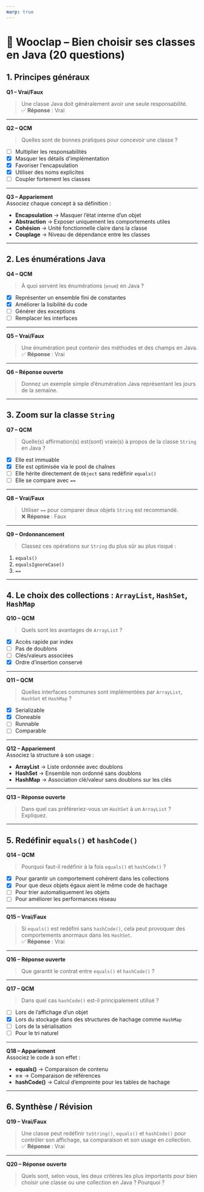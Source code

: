 ```yaml
---
marp: true
---
```


# 🧠 Wooclap – Bien choisir ses classes en Java (20 questions)

## 1. Principes généraux

**Q1 – Vrai/Faux**  
> Une classe Java doit généralement avoir une seule responsabilité.  
✅ **Réponse** : Vrai

---


**Q2 – QCM**  
> Quelles sont de bonnes pratiques pour concevoir une classe ?  
- [ ] Multiplier les responsabilités  
- [x] Masquer les détails d'implémentation  
- [x] Favoriser l'encapsulation  
- [x] Utiliser des noms explicites  
- [ ] Coupler fortement les classes

---


**Q3 – Appariement**  
Associez chaque concept à sa définition :  
- **Encapsulation** → Masquer l’état interne d’un objet  
- **Abstraction** → Exposer uniquement les comportements utiles  
- **Cohésion** → Unité fonctionnelle claire dans la classe  
- **Couplage** → Niveau de dépendance entre les classes

---

## 2. Les énumérations Java

**Q4 – QCM**  
> À quoi servent les énumérations (`enum`) en Java ?  
- [x] Représenter un ensemble fini de constantes  
- [x] Améliorer la lisibilité du code  
- [ ] Générer des exceptions  
- [ ] Remplacer les interfaces

---


**Q5 – Vrai/Faux**  
> Une énumération peut contenir des méthodes et des champs en Java.  
✅ **Réponse** : Vrai

---


**Q6 – Réponse ouverte**  
> Donnez un exemple simple d’énumération Java représentant les jours de la semaine.

---

## 3. Zoom sur la classe `String`

**Q7 – QCM**  
> Quelle(s) affirmation(s) est(sont) vraie(s) à propos de la classe `String` en Java ?  
- [x] Elle est immuable  
- [x] Elle est optimisée via le pool de chaînes  
- [ ] Elle hérite directement de `Object` sans redéfinir `equals()`  
- [ ] Elle se compare avec `==`

---


**Q8 – Vrai/Faux**  
> Utiliser `==` pour comparer deux objets `String` est recommandé.  
❌ **Réponse** : Faux

---


**Q9 – Ordonnancement**  
> Classez ces opérations sur `String` du plus sûr au plus risqué :  
1. `equals()`  
2. `equalsIgnoreCase()`  
3. `==`

---

## 4. Le choix des collections : `ArrayList`, `HashSet`, `HashMap`

**Q10 – QCM**  
> Quels sont les avantages de `ArrayList` ?  
- [x] Accès rapide par index  
- [ ] Pas de doublons  
- [ ] Clés/valeurs associées  
- [x] Ordre d’insertion conservé

---

**Q11 – QCM**  
> Quelles interfaces communes sont implémentées par `ArrayList`, `HashSet` et `HashMap` ?  
- [x] Serializable  
- [x] Cloneable  
- [ ] Runnable  
- [ ] Comparable

---

**Q12 – Appariement**  
Associez la structure à son usage :  
- **ArrayList** → Liste ordonnée avec doublons  
- **HashSet** → Ensemble non ordonné sans doublons  
- **HashMap** → Association clé/valeur sans doublons sur les clés

---

**Q13 – Réponse ouverte**  
> Dans quel cas préféreriez-vous un `HashSet` à un `ArrayList` ? Expliquez.

---

## 5. Redéfinir `equals()` et `hashCode()`

**Q14 – QCM**  
> Pourquoi faut-il redéfinir à la fois `equals()` et `hashCode()` ?  
- [x] Pour garantir un comportement cohérent dans les collections  
- [x] Pour que deux objets égaux aient le même code de hachage  
- [ ] Pour trier automatiquement les objets  
- [ ] Pour améliorer les performances réseau

---

**Q15 – Vrai/Faux**  
> Si `equals()` est redéfini sans `hashCode()`, cela peut provoquer des comportements anormaux dans les `HashSet`.  
✅ **Réponse** : Vrai

---

**Q16 – Réponse ouverte**  
> Que garantit le contrat entre `equals()` et `hashCode()` ?

---

**Q17 – QCM**  
> Dans quel cas `hashCode()` est-il principalement utilisé ?  
- [ ] Lors de l’affichage d’un objet  
- [x] Lors du stockage dans des structures de hachage comme `HashMap`  
- [ ] Lors de la sérialisation  
- [ ] Pour le tri naturel

---

**Q18 – Appariement**  
Associez le code à son effet :  
- **equals()** → Comparaison de contenu  
- **==** → Comparaison de références  
- **hashCode()** → Calcul d’empreinte pour les tables de hachage

---

## 6. Synthèse / Révision

**Q19 – Vrai/Faux**  
> Une classe peut redéfinir `toString()`, `equals()` et `hashCode()` pour contrôler son affichage, sa comparaison et son usage en collection.  
✅ **Réponse** : Vrai

---

**Q20 – Réponse ouverte**  
> Quels sont, selon vous, les deux critères les plus importants pour bien choisir une classe ou une collection en Java ? Pourquoi ?
